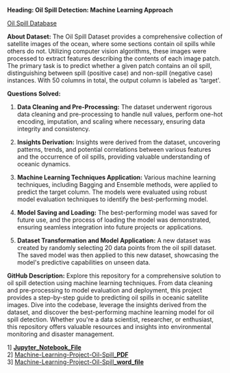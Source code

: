**Heading: Oil Spill Detection: Machine Learning Approach**

[Oil Spill Database](file:///D:/MACHINE%20LEARNING%20ASSIGNMENT/oil_spill.csv)

**About Dataset:** 
The Oil Spill Dataset provides a comprehensive collection of satellite images of the ocean, where some sections contain oil spills while others do not. Utilizing computer vision algorithms, these images were processed to extract features describing the contents of each image patch. The primary task is to predict whether a given patch contains an oil spill, distinguishing between spill (positive case) and non-spill (negative case) instances. With 50 columns in total, the output column is labeled as 'target'.

**Questions Solved:**
1. **Data Cleaning and Pre-Processing:** The dataset underwent rigorous data cleaning and pre-processing to handle null values, perform one-hot encoding, imputation, and scaling where necessary, ensuring data integrity and consistency.
  
2. **Insights Derivation:** Insights were derived from the dataset, uncovering patterns, trends, and potential correlations between various features and the occurrence of oil spills, providing valuable understanding of oceanic dynamics.

3. **Machine Learning Techniques Application:** Various machine learning techniques, including Bagging and Ensemble methods, were applied to predict the target column. The models were evaluated using robust model evaluation techniques to identify the best-performing model.

4. **Model Saving and Loading:** The best-performing model was saved for future use, and the process of loading the model was demonstrated, ensuring seamless integration into future projects or applications.

5. **Dataset Transformation and Model Application:** A new dataset was created by randomly selecting 20 data points from the oil spill dataset. The saved model was then applied to this new dataset, showcasing the model's predictive capabilities on unseen data.

**GitHub Description:** 
Explore this repository for a comprehensive solution to oil spill detection using machine learning techniques. From data cleaning and pre-processing to model evaluation and deployment, this project provides a step-by-step guide to predicting oil spills in oceanic satellite images. Dive into the codebase, leverage the insights derived from the dataset, and discover the best-performing machine learning model for oil spill detection. Whether you're a data scientist, researcher, or enthusiast, this repository offers valuable resources and insights into environmental monitoring and disaster management.

1] [**Jupyter_Notebook_File**]((https://github.com/parikshit0007/Machine-Learning-Project-Oil-Spill-Database-/blob/main/MACHINE%20LEARNING%20ASSIGNMENT/Assignment%20-%20Machine%20Learning%20%5BMajor%5D.ipynb))<br>
2] [Machine-Learning-Project-Oil-Spill_**PDF**](https://github.com/parikshit0007/Machine-Learning-Project-Oil-Spill-Database-/blob/main/MACHINE%20LEARNING%20ASSIGNMENT/Assignment%20-%20Machine%20Learning%20%5BMajor%5D%20(1).pdf)<br>
3] [Machine-Learning-Project-Oil-Spill_**word_file**](https://github.com/parikshit0007/Machine-Learning-Project-Oil-Spill-Database-/blob/main/MACHINE%20LEARNING%20ASSIGNMENT/Machine%20Learning%20Assignment%20Submission.docx)<br>
